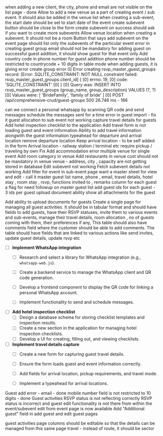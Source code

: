 when adding a new client, the city, phone and email are not visible on the list page - done
Allow to add a new venue as a part of creating event / sub event. It should also be added in the venue list 
when creating a sub-event, the start date should be set to start date of the event 
create subevent button should be close to the form
create subevent on success should ask if you want to create more subevents 
Allow venue location when creating a subevent. It should not be a room 
Button that says add subevent on the event page should list only the subevents of the particular event
error in creating guest group
email should not be mandatory for adding guest
on successful guest addition, it should show guest for that event only 
Add country code in phone number for guest addition
phone number should be restricted to countrycode + 10 digits 
in table mode when adding guests, it is giving error
create group error 
0] Error creating rsvp_master_guest_groups record: [Error: SQLITE_CONSTRAINT: NOT NULL constraint failed: rsvp_master_guest_groups.client_id] {
[0]   errno: 19,
[0]   code: 'SQLITE_CONSTRAINT'
[0] }
[0] Query was: INSERT INTO rsvp_master_guest_groups (group_name, group_description) VALUES (?, ?)
[0] Values were: [ 'BrideFamily', 'family of bride' ]
[0] POST /api/comprehensive-crud/guest-groups 500 26.746 ms - 186

can we connect a personal whatsapp by scanning QR code and send messages 
schedule the messages sent for a time 
error in guest import - fix it 
guest allocation to sub event not working 
capture travel details for guests 
Add hotel inspection checklist to the application
Add travel form is not loading guest and event information
Ability to add travel information alongwith the guest information
typeahead for departure and arrival location
remove departure location 
Keep arrival location - to be self added in the form
Arrival location - railway station / terminal etc 
require pickup / traveling by own 
Fix Add accommodation error 
multiple venue for single event 
Add room category in venue 
Add restaurants in venue 
cost should not be mandatory in venue 
venue - address, city , capacity are not getting stored in database 
Edit subevent not working 
Fetch subevent details not working 
Add filter for event in sub-event page 
want a master sheet for view and edit - call it master guest list 
name, phone , email, travel details, hotel stay , room stay , rsvp, functions invited to , remarks column for each guest 
a flag for need followup on master guest list 
add guest ids for each guest - 3 ids per guest 
upload document ability 
show all attachments for the guest 


Add ability to upload documents for guests 
Create a single page for managing all guest activities. It should be in tabular format and should have fields to add guests, have their RSVP statuses, invite them to various events and sub-events, manage their travel details, room allocation , no of guests coming with them, their preferences if any, This table should also have comments field where the customer should be able to add comments. The table should have fields that are linked to various actions like send invites, update guest details, update rsvp etc


- [ ] **Implement WhatsApp integration**
  - [ ] Research and select a library for WhatsApp integration (e.g., `whatsapp-web.js`).
  - [ ] Create a backend service to manage the WhatsApp client and QR code generation.
  - [ ] Develop a frontend component to display the QR code for linking a personal WhatsApp account.
  - [ ] Implement functionality to send and schedule messages.


- [ ] **Add hotel inspection checklist**
  - [ ] Design a database schema for storing checklist templates and inspection results.
  - [ ] Create a new section in the application for managing hotel inspection checklists.
  - [ ] Develop a UI for creating, filling out, and viewing checklists.

- [ ] **Implement travel details capture**
  - [ ] Create a new form for capturing guest travel details.
  - [ ] Ensure the form loads guest and event information correctly.
  - [ ] Add fields for arrival location, pickup requirements, and travel mode.
  - [ ] Implement a typeahead for arrival locations.




Guest add error - email - done 
mobile number field is not restricted to 10 digits - done 
Guest activities RSVP status is not reflecting correctly 
RSVP status is incorrect and guest edit functionality is not there from within the event/subevent 
edit from event page is now available 
Add "Additional guest" field in add guest and edit guest pages




guest activities page columns should be editable so that the details can be managed from this same page 
travel - instead of route, it should be sector 

